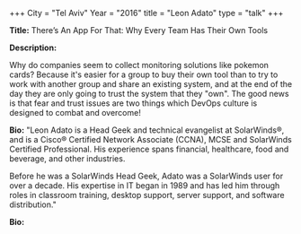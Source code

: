 +++
City = "Tel Aviv"
Year = "2016"
title = "Leon Adato"
type = "talk"
+++

<div class="span-15  ">
  <div class="span-15  last ">
  <p><strong>Title:</strong>
  There’s An App For That: Why Every Team Has Their Own Tools
  </p>

  <p><strong>Description:</strong></p>

  <p>Why do companies seem to collect monitoring solutions like pokemon cards?  Because it's easier for a group to buy their own tool than to try to work with another group and share an existing system, and at the end of the day they are only going to trust the system that they "own". The good news is that fear and trust issues are two things which DevOps culture is designed to combat and overcome!</p>
    <p><strong>Bio:</strong>
"Leon Adato is a Head Geek and technical evangelist at SolarWinds®, and is a Cisco® Certified Network Associate (CCNA), MCSE and SolarWinds Certified Professional. His experience spans financial, healthcare, food and beverage, and other industries.

Before he was a SolarWinds Head Geek, Adato was a SolarWinds user for over a decade. His expertise in IT began in 1989 and has led him through roles in classroom training, desktop support, server support, and software distribution."  </p>
    <p><strong>Bio:</strong></p>

  <p></p>


  </div>
</div>
